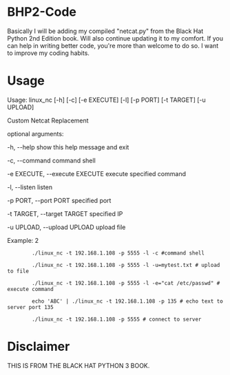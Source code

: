 # BHP2-Code

Basically I will be adding my compiled "netcat.py" from the Black Hat Python 2nd Edition book. Will also continue updating it to my comfort. If you can help in writing better code, you're more than welcome to do so. I want to improve my coding habits.

# Usage
Usage: linux_nc [-h] [-c] [-e EXECUTE] [-l] [-p PORT] [-t TARGET] [-u UPLOAD]

Custom Netcat Replacement

optional arguments:

  -h, --help            show this help message and exit
  
  -c, --command         command shell
  
  -e EXECUTE, --execute EXECUTE execute specified command
  
  -l, --listen          listen
  
  -p PORT, --port PORT  specified port
  
  -t TARGET, --target TARGET     specified IP
  
  -u UPLOAD, --upload UPLOAD upload file
  

Example: 2 

            ./linux_nc -t 192.168.1.108 -p 5555 -l -c #command shell 
            
            ./linux_nc -t 192.168.1.108 -p 5555 -l -u=mytest.txt # upload to file 
            
            ./linux_nc -t 192.168.1.108 -p 5555 -l -e="cat /etc/passwd" # execute command 
            
            echo 'ABC' | ./linux_nc -t 192.168.1.108 -p 135 # echo text to server port 135 
            
            ./linux_nc -t 192.168.1.108 -p 5555 # connect to server 
            

# Disclaimer
THIS IS FROM THE BLACK HAT PYTHON 3 BOOK.
